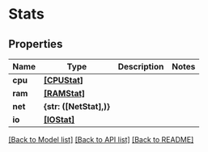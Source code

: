 # Stats


## Properties
Name | Type | Description | Notes
------------ | ------------- | ------------- | -------------
**cpu** | [**[CPUStat]**](CPUStat.md) |  | 
**ram** | [**[RAMStat]**](RAMStat.md) |  | 
**net** | **{str: ([NetStat],)}** |  | 
**io** | [**[IOStat]**](IOStat.md) |  | 

[[Back to Model list]](../#documentation-for-models) [[Back to API list]](../#documentation-for-api-endpoints) [[Back to README]](../)


